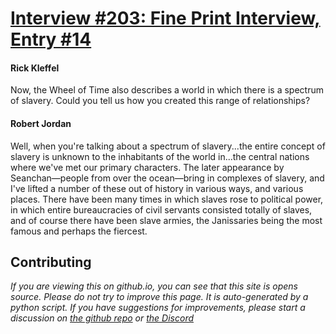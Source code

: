 # [Interview #203: Fine Print Interview, Entry #14](https://www.theoryland.com/intvmain.php?i=203#14)

#### Rick Kleffel

Now, the Wheel of Time also describes a world in which there is a spectrum of slavery. Could you tell us how you created this range of relationships?

#### Robert Jordan

Well, when you're talking about a spectrum of slavery...the entire concept of slavery is unknown to the inhabitants of the world in...the central nations where we've met our primary characters. The later appearance by Seanchan—people from over the ocean—bring in complexes of slavery, and I've lifted a number of these out of history in various ways, and various places. There have been many times in which slaves rose to political power, in which entire bureaucracies of civil servants consisted totally of slaves, and of course there have been slave armies, the Janissaries being the most famous and perhaps the fiercest.

## Contributing

*If you are viewing this on github.io, you can see that this site is opens source. Please do not try to improve this page. It is auto-generated by a python script. If you have suggestions for improvements, please start a discussion on [the github repo](https://source.wot.wiki) or [the Discord](https://discord.wot.wiki)*
